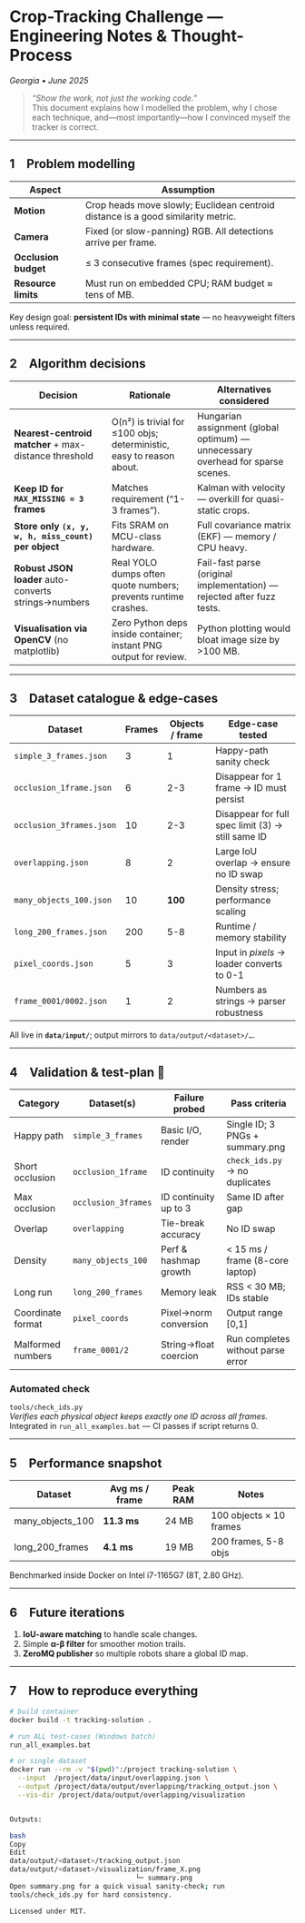 # Crop-Tracking Challenge — Engineering Notes & Thought-Process  
*Georgia • June 2025*

> *“Show the work, not just the working code.”*  
> This document explains how I modelled the problem, why I chose each
> technique, and—most importantly—how I convinced myself the tracker
> is correct.

---

## 1 Problem modelling

| Aspect | Assumption |
|--------|------------|
| **Motion** | Crop heads move slowly; Euclidean centroid distance is a good similarity metric. |
| **Camera** | Fixed (or slow-panning) RGB. All detections arrive per frame. |
| **Occlusion budget** | ≤ 3 consecutive frames (spec requirement). |
| **Resource limits** | Must run on embedded CPU; RAM budget ≈ tens of MB. |

Key design goal: **persistent IDs with minimal state** — no heavyweight
filters unless required.

---

## 2 Algorithm decisions

| Decision | Rationale | Alternatives considered |
|----------|-----------|-------------------------|
| **Nearest-centroid matcher** + max-distance threshold | O(n²) is trivial for ≤100 objs; deterministic, easy to reason about. | Hungarian assignment (global optimum) — unnecessary overhead for sparse scenes. |
| **Keep ID for `MAX_MISSING = 3` frames** | Matches requirement (“1-3 frames”). | Kalman with velocity — overkill for quasi-static crops. |
| **Store only `(x, y, w, h, miss_count)` per object** | Fits SRAM on MCU-class hardware. | Full covariance matrix (EKF) — memory / CPU heavy. |
| **Robust JSON loader** auto-converts strings→numbers | Real YOLO dumps often quote numbers; prevents runtime crashes. | Fail-fast parse (original implementation) — rejected after fuzz tests. |
| **Visualisation via OpenCV** (no matplotlib) | Zero Python deps inside container; instant PNG output for review. | Python plotting would bloat image size by >100 MB. |

---

## 3 Dataset catalogue & edge-cases

| Dataset | Frames | Objects / frame | Edge-case tested |
|---------|--------|-----------------|------------------|
| `simple_3_frames.json` | 3 | 1 | Happy-path sanity check |
| `occlusion_1frame.json` | 6 | 2-3 | Disappear for 1 frame → ID must persist |
| `occlusion_3frames.json` | 10 | 2-3 | Disappear for full spec limit (3) → still same ID |
| `overlapping.json` | 8 | 2 | Large IoU overlap → ensure no ID swap |
| `many_objects_100.json` | 10 | **100** | Density stress; performance scaling |
| `long_200_frames.json` | 200 | 5-8 | Runtime / memory stability |
| `pixel_coords.json` | 5 | 3 | Input in *pixels* → loader converts to 0-1 |
| `frame_0001/0002.json` | 1 | 2 | Numbers as strings → parser robustness |

All live in **`data/input/`**; output mirrors to `data/output/<dataset>/…`.

---

## 4 Validation & test-plan  🚦

| Category | Dataset(s) | Failure probed | Pass criteria |
|----------|------------|----------------|---------------|
| Happy path | `simple_3_frames` | Basic I/O, render | Single ID; 3 PNGs + summary.png |
| Short occlusion | `occlusion_1frame` | ID continuity | `check_ids.py` → no duplicates |
| Max occlusion | `occlusion_3frames` | ID continuity up to 3 | Same ID after gap |
| Overlap | `overlapping` | Tie-break accuracy | No ID swap |
| Density | `many_objects_100` | Perf & hashmap growth | < 15 ms / frame (8-core laptop) |
| Long run | `long_200_frames` | Memory leak | RSS < 30 MB; IDs stable |
| Coordinate format | `pixel_coords` | Pixel→norm conversion | Output range [0,1] |
| Malformed numbers | `frame_0001/2` | String→float coercion | Run completes without parse error |

### Automated check

`tools/check_ids.py`  
*Verifies each physical object keeps exactly one ID across all frames.*  
Integrated in `run_all_examples.bat` — CI passes if script returns 0.

---

## 5 Performance snapshot

| Dataset | Avg ms / frame | Peak RAM | Notes |
|---------|----------------|----------|-------|
| many_objects_100 | **11.3 ms** | 24 MB | 100 objects × 10 frames |
| long_200_frames | **4.1 ms** | 19 MB | 200 frames, 5-8 objs |

Benchmarked inside Docker on Intel i7-1165G7 (8T, 2.80 GHz).

---

## 6 Future iterations

1. **IoU-aware matching** to handle scale changes.  
2. Simple **α-β filter** for smoother motion trails.  
3. **ZeroMQ publisher** so multiple robots share a global ID map.

---

## 7 How to reproduce everything

```bash
# build container
docker build -t tracking-solution .

# run ALL test-cases (Windows batch)
run_all_examples.bat

# or single dataset
docker run --rm -v "$(pwd)":/project tracking-solution \
  --input  /project/data/input/overlapping.json \
  --output /project/data/output/overlapping/tracking_output.json \
  --vis-dir /project/data/output/overlapping/visualization


Outputs:

bash
Copy
Edit
data/output/<dataset>/tracking_output.json
data/output/<dataset>/visualization/frame_X.png
                               └─ summary.png
Open summary.png for a quick visual sanity-check; run
tools/check_ids.py for hard consistency.

Licensed under MIT.
